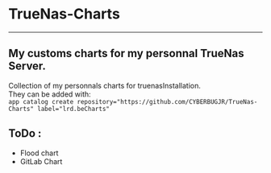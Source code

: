 # TrueNas-Charts
---
## My customs charts for my personnal TrueNas Server.
Collection of my personnals charts for truenasInstallation.  
They can be added with:  
`app catalog create repository="https://github.com/CYBERBUGJR/TrueNas-Charts" label="lrd.beCharts"`  
## ToDo :
- Flood chart 
- GitLab Chart 
